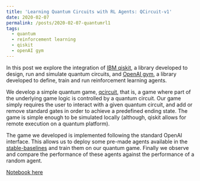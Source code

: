 ```yaml
---
title: 'Learning Quantum Circuits with RL Agents: QCircuit-v1'
date: 2020-02-07
permalink: /posts/2020-02-07-quantumrl1
tags:
  - quantum
  - reinforcement learning
  - qiskit
  - openAI gym
---
```


In this post we explore the integration of [IBM qiskit](https://qiskit.org/), a library developed to design, run and simulate quantum circuits, and [OpenAI gym](http://gym.openai.com/docs/), a library developed to define, train and run reinforcement learning agents.

We develop a simple quantum game, [qcircuit](https://github.com/FMZennaro/gym-qcircuit), that is, a game where part of the underlying game logic is controlled by a quantum circuit. Our game simply requires the user to interact with a given quantum circuit, and add or remove standard gates in order to achieve a predefined ending state. The game is simple enough to be simulated locally (although, qiskit allows for remote execution on a quantum platform).

The game we developed is implemented following the standard OpenAI interface. This allows us to deploy some pre-made agents available in the [stable-baselines](https://github.com/hill-a/stable-baselines) and train them on our quantum game. Finally we observe and compare the performance of these agents against the performance of a random agent.

[Notebook here](https://github.com/FMZennaro/QuantumGames/blob/master/QCircuit-v0.ipynb)
